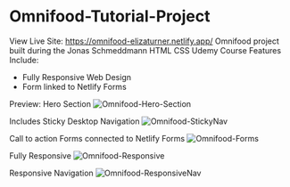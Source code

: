 # Omnifood-Tutorial-Project
View Live Site: https://omnifood-elizaturner.netlify.app/ 
Omnifood project built during the Jonas Schmeddmann HTML CSS Udemy Course 
Features Include:
- Fully Responsive Web Design
- Form linked to Netlify Forms

Preview: 
Hero Section
![Omnifood-Hero-Section](https://github.com/elizaturnercodes/Omnifood-Tutorial-Project/assets/99226082/77320621-c63d-49ea-88b5-0b8370f411af)

Includes Sticky Desktop Navigation
![Omnifood-StickyNav](https://github.com/elizaturnercodes/Omnifood-Tutorial-Project/assets/99226082/f32d2c99-6d42-488e-bf64-fbcdf4b1a555)

Call to action Forms connected to Netlify Forms
![Omnifood-Forms](https://github.com/elizaturnercodes/Omnifood-Tutorial-Project/assets/99226082/52baece0-9dea-438e-a51a-c2ada5543d97)

Fully Responsive 
![Omnifood-Responsive](https://github.com/elizaturnercodes/Omnifood-Tutorial-Project/assets/99226082/3a07b5ae-9b70-4430-a311-3c971f3294a5)

Responsive Navigation
![Omnifood-ResponsiveNav](https://github.com/elizaturnercodes/Omnifood-Tutorial-Project/assets/99226082/4c8a1026-fa71-45be-bbd5-101cff71e519)

